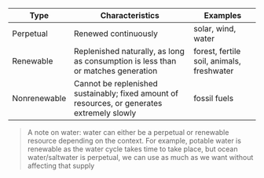 

Type | Characteristics | Examples
---|---|---
Perpetual | Renewed continuously | solar, wind, water
Renewable | Replenished naturally, as long as consumption is less than or matches generation | forest, fertile soil, animals, freshwater
Nonrenewable | Cannot be replenished sustainably; fixed amount of resources, or generates extremely slowly | fossil fuels

> A note on water: water can either be a perpetual or renewable resource depending on the context. For example, potable water is renewable as the water cycle takes time to take place, but ocean water/saltwater is perpetual, we can use as much as we want without affecting that supply
